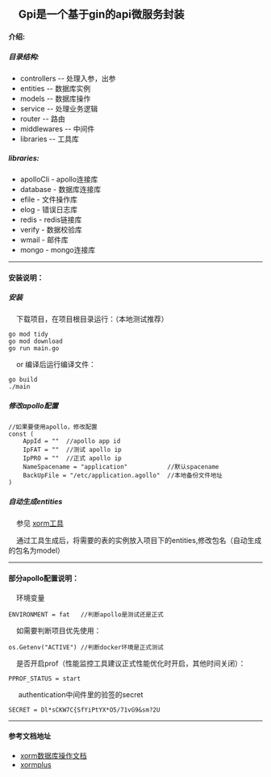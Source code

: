 ## &nbsp;&nbsp;&nbsp;&nbsp;Gpi是一个基于gin的api微服务封装


#### 介绍:

##### 目录结构:

- controllers -- 处理入参，出参
- entities -- 数据库实例
- models -- 数据库操作
- service -- 处理业务逻辑
- router -- 路由
- middlewares -- 中间件
- libraries -- 工具库

##### libraries:

+ apolloCli - apollo连接库
+ database - 数据库连接库
+ efile - 文件操作库
+ elog - 错误日志库
+ redis - redis链接库
+ verify - 数据校验库
+ wmail - 邮件库
+ mongo - mongo连接库
---
#### 安装说明：

##### 安装
&nbsp;&nbsp;&nbsp;&nbsp;下载项目，在项目根目录运行：（本地测试推荐）
    
    go mod tidy
    go mod download
    go run main.go
&nbsp;&nbsp;&nbsp;&nbsp;or 编译后运行编译文件：

    go build
    ./main
    
##### 修改apollo配置
    //如果要使用apollo，修改配置
    const (
      	AppId = ""  //apollo app id
      	IpFAT = ""  //测试 apollo ip
      	IpPRO = ""  //正式 apollo ip
      	NameSpacename = "application"           //默认spacename
      	BackUpFile = "/etc/application.agollo"  //本地备份文件地址
    )

##### 自动生成entities
&nbsp;&nbsp;&nbsp;&nbsp;参见 [xorm工具](http://gobook.io/read/gitea.com/xorm/manual-zh-CN/chapter-13/index.html)

&nbsp;&nbsp;&nbsp;&nbsp;通过工具生成后，将需要的表的实例放入项目下的entities,修改包名（自动生成的包名为model）

---
#### 部分apollo配置说明：

&nbsp;&nbsp;&nbsp;&nbsp;环境变量
    
    ENVIRONMENT = fat   //判断apollo是测试还是正式
&nbsp;&nbsp;&nbsp;&nbsp;如需要判断项目优先使用：   
    
    os.Getenv("ACTIVE") //判断docker环境是正式测试

&nbsp;&nbsp;&nbsp;&nbsp;是否开启prof（性能监控工具建议正式性能优化时开启，其他时间关闭）： 
    
    PPROF_STATUS = start
    
&nbsp;&nbsp;&nbsp;&nbsp; authentication中间件里的验签的secret
    
    SECRET = Dl*sCKW7C{SfYiPtYX*O5/71vG9&sm?2U
    
---
#### 参考文档地址

+ [xorm数据库操作文档](http://gobook.io/read/gitea.com/xorm/manual-zh-CN/#)
+ [xormplus](https://www.kancloud.cn/xormplus/xorm/167093)

